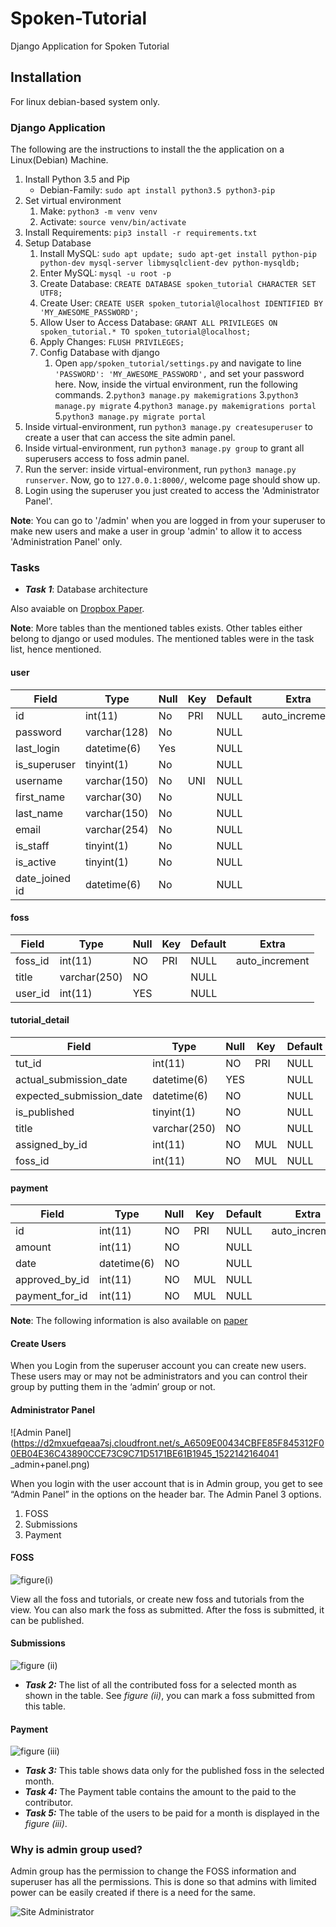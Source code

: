 # Spoken-Tutorial

Django Application for Spoken Tutorial

## Installation

For linux debian-based system only.

### Django Application

The following are the instructions to install the the application on a Linux(Debian) Machine.

1. Install Python 3.5 and Pip
    - Debian-Family: `sudo apt install python3.5 python3-pip`
2. Set virtual environment
    1. Make: `python3 -m venv venv`
    2. Activate: `source venv/bin/activate`
3. Install Requirements: `pip3 install -r requirements.txt`
4. Setup Database
    1. Install MySQL: `sudo apt update; sudo apt-get install python-pip python-dev mysql-server libmysqlclient-dev python-mysqldb;`
    2. Enter MySQL: `mysql -u root -p`
    3. Create Database: `CREATE DATABASE spoken_tutorial CHARACTER SET UTF8;`
    4. Create User: `CREATE USER spoken_tutorial@localhost IDENTIFIED BY 'MY_AWESOME_PASSWORD';`
    5. Allow User to Access Database: `GRANT ALL PRIVILEGES ON spoken_tutorial.* TO spoken_tutorial@localhost;`
    6. Apply Changes: `FLUSH PRIVILEGES;`
    7. Config Database with django
        1. Open `app/spoken_tutorial/settings.py` and navigate to line `'PASSWORD': 'MY_AWESOME_PASSWORD',` and set your password here. Now, inside the virtual environment, run the following commands.
        2.`python3 manage.py makemigrations`
        3.`python3 manage.py migrate`
        4.`python3 manage.py makemigrations portal`
        5.`python3 manage.py migrate portal`
5. Inside virtual-environment, run `python3 manage.py createsuperuser` to create a user that can access the site admin panel.
6. Inside virtual-environment, run `python3 manage.py group` to grant all superusers access to foss admin panel.
7. Run the server: inside virtual-environment, run `python3 manage.py runserver`. Now, go to `127.0.0.1:8000/`, welcome page should show up.
8. Login using the superuser you just created to access the 'Administrator Panel'.

**Note**: You can go to '/admin' when you are logged in from your superuser to make new users and make a user in group 'admin' to allow it to access 'Administration Panel' only.

### Tasks

- ***Task 1***: Database architecture

Also avaiable on [Dropbox Paper](http://bit.do/STModels).

**Note**: More tables than the mentioned tables exists.
Other tables either belong to django or used modules.
The mentioned tables were in the task list, hence mentioned.

#### user

| **Field**      | **Type**     | Null | Key | Default | **Extra**      |
| -------------- | ------------ | ---- | --- | ------- | -------------- |
| id             | int(11)      | No   | PRI | NULL    | auto_increment |
| password       | varchar(128) | No   |     | NULL    |                |
| last_login     | datetime(6)  | Yes  |     | NULL    |                |
| is_superuser   | tinyint(1)   | No   |     | NULL    |                |
| username       | varchar(150) | No   | UNI | NULL    |                |
| first_name     | varchar(30)  | No   |     | NULL    |                |
| last_name      | varchar(150) | No   |     | NULL    |                |
| email          | varchar(254) | No   |     | NULL    |                |
| is_staff       | tinyint(1)   | No   |     | NULL    |                |
| is_active      | tinyint(1)   | No   |     | NULL    |                |
| date_joined id | datetime(6)  | No   |     | NULL    |                |

#### foss

| **Field** | **Type**     | Null | Key | Default | **Extra**      |
| --------- | ------------ | ---- | --- | ------- | -------------- |
| foss_id   | int(11)      | NO   | PRI | NULL    | auto_increment |
| title     | varchar(250) | NO   |     | NULL    |                |
| user_id   | int(11)      | YES  |     | NULL    |                |

#### tutorial_detail

| **Field**                | **Type**     | Null | Key | Default | **Extra**      |
| ------------------------ | ------------ | ---- | --- | ------- | -------------- |
| tut_id                   | int(11)      | NO   | PRI | NULL    | auto_increment |
| actual_submission_date   | datetime(6)  | YES  |     | NULL    |                |
| expected_submission_date | datetime(6)  | NO   |     | NULL    |                |
| is_published             | tinyint(1)   | NO   |     | NULL    |                |
| title                    | varchar(250) | NO   |     | NULL    |                |
| assigned_by_id           | int(11)      | NO   | MUL | NULL    |                |
| foss_id                  | int(11)      | NO   | MUL | NULL    |                |

#### payment

| **Field**      | **Type**    | Null | Key | Default | **Extra**      |
| -------------- | ----------- | ---- | --- | ------- | -------------- |
| id             | int(11)     | NO   | PRI | NULL    | auto_increment |
| amount         | int(11)     | NO   |     | NULL    |                |
| date           | datetime(6) | NO   |     | NULL    |                |
| approved_by_id | int(11)     | NO   | MUL | NULL    |                |
| payment_for_id | int(11)     | NO   | MUL | NULL    |                |

**Note**: The following information is also available on [paper](http://bit.do/STInfo)

#### **Create Users**

When you Login from the superuser account you can create new users. These users may or may not be administrators and you can control their group by putting them in the ‘admin’ group or not.

#### **Administrator Panel**

![Admin Panel](https://d2mxuefqeaa7sj.cloudfront.net/s_A6509E00434CBFE85F845312F00EB04E36C43890CCE73C9C71D5171BE61B1945_1522142164041   _admin+panel.png)

When you login with the user account that is in Admin group, you get to see “Admin Panel” in the options on the header bar.
The Admin Panel 3 options.

1. FOSS
2. Submissions
3. Payment

#### **FOSS**

![figure(i)](https://d2mxuefqeaa7sj.cloudfront.net/s_A6509E00434CBFE85F845312F00EB04E36C43890CCE73C9C71D5171BE61B1945_1522141638023_tut.png)

View all the foss and tutorials, or create new foss and tutorials from the view.
You can also mark the foss as submitted. After the foss is submitted, it can be published.

#### **Submissions**

![figure (ii)](https://d2mxuefqeaa7sj.cloudfront.net/s_A6509E00434CBFE85F845312F00EB04E36C43890CCE73C9C71D5171BE61B1945_1522141638009_publish.png)

- ***Task 2:*** The list of all the contributed foss for a selected month as shown in the table. See *figure (ii)*, you can mark a foss submitted from this table.

#### **Payment**

![figure (iii)](https://d2mxuefqeaa7sj.cloudfront.net/s_A6509E00434CBFE85F845312F00EB04E36C43890CCE73C9C71D5171BE61B1945_1522141638000_calc.png)

- ***Task 3:*** This table shows data only for the published foss in the selected month.
- ***Task 4:*** The Payment table contains the amount to the paid to the contributor.
- ***Task 5:*** The table of the users to be paid for a month is displayed in the *figure (iii)*.

### **Why is admin group used?**

Admin group has the permission to change the FOSS information and superuser has all the permissions.
This is done so that admins with limited power can be easily created if there is  a need for the same.

![Site Administrator](https://d2mxuefqeaa7sj.cloudfront.net/s_A6509E00434CBFE85F845312F00EB04E36C43890CCE73C9C71D5171BE61B1945_1522141638028_users.png)
